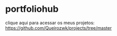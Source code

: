 # portfoliohub
clique aqui para acessar os meus projetos: https://github.com/Queirozwk/projects/tree/master
